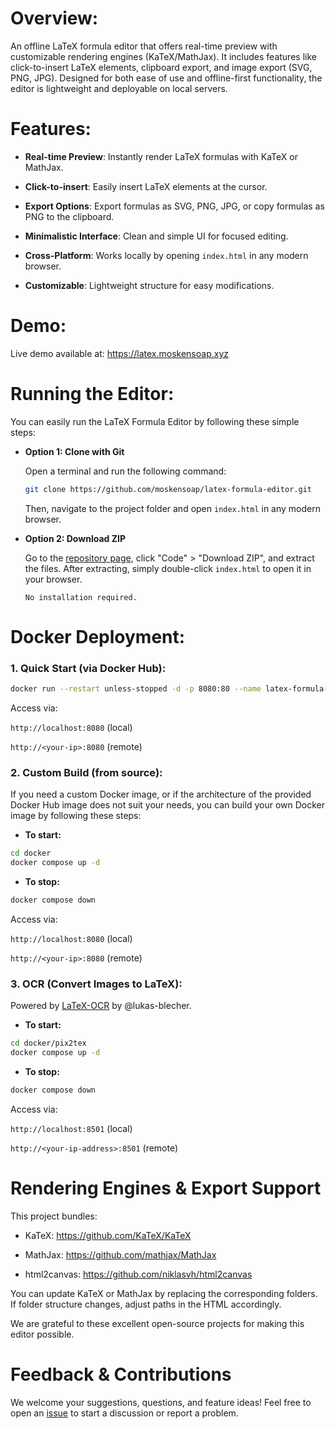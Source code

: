# Overview:

An offline LaTeX formula editor that offers real-time preview with customizable rendering engines (KaTeX/MathJax). It includes features like click-to-insert LaTeX elements, clipboard export, and image export (SVG, PNG, JPG). Designed for both ease of use and offline-first functionality, the editor is lightweight and deployable on local servers.

# Features:

* __Real-time Preview__: Instantly render LaTeX formulas with KaTeX or MathJax.

* __Click-to-insert__: Easily insert LaTeX elements at the cursor.

* __Export Options__: Export formulas as SVG, PNG, JPG, or copy formulas as PNG to the clipboard.

* __Minimalistic Interface__: Clean and simple UI for focused editing.

* __Cross-Platform__: Works locally by opening `index.html` in any modern browser.

* __Customizable__: Lightweight structure for easy modifications.

# Demo:

Live demo available at: https://latex.moskensoap.xyz

# Running the Editor:

You can easily run the LaTeX Formula Editor by following these simple steps:

- **Option 1: Clone with Git**

  Open a terminal and run the following command:
  ```bash
  git clone https://github.com/moskensoap/latex-formula-editor.git
  ```
  Then, navigate to the project folder and open `index.html` in any modern browser.

- **Option 2: Download ZIP**

  Go to the [repository page](https://www.github.com/moskensoap/latex-formula-editor), click "Code" > "Download ZIP", and extract the files. After extracting, simply double-click `index.html` to open it in your browser.
  
  ```
  No installation required.
  ```

# Docker Deployment:

### 1. Quick Start (via Docker Hub):

```bash
docker run --restart unless-stopped -d -p 8080:80 --name latex-formula-editor moskensoap/latex-formula-editor:latest
```

Access via: 

`http://localhost:8080` (local)

`http://<your-ip>:8080` (remote)

### 2. Custom Build (from source):

If you need a custom Docker image, or if the architecture of the provided Docker Hub image does not suit your needs, you can build your own Docker image by following these steps:

* __To start:__

```bash
cd docker
docker compose up -d
```

* __To stop:__

```bash
docker compose down
```

Access via: 

`http://localhost:8080` (local)

`http://<your-ip>:8080` (remote)

### 3. OCR (Convert Images to LaTeX):
Powered by [LaTeX-OCR](https://github.com/lukas-blecher/LaTeX-OCR) by @lukas-blecher.

* __To start:__

```bash
cd docker/pix2tex
docker compose up -d
```

* __To stop:__

```bash
docker compose down
```

Access via: 

`http://localhost:8501` (local)

`http://<your-ip-address>:8501` (remote)

# Rendering Engines & Export Support

This project bundles:

* KaTeX: https://github.com/KaTeX/KaTeX

* MathJax: https://github.com/mathjax/MathJax

* html2canvas: https://github.com/niklasvh/html2canvas

You can update KaTeX or MathJax by replacing the corresponding folders. If folder structure changes, adjust paths in the HTML accordingly.

We are grateful to these excellent open-source projects for making this editor possible.

# Feedback & Contributions

We welcome your suggestions, questions, and feature ideas!
Feel free to open an [issue](https://github.com/moskensoap/latex-formula-editor/issues) to start a discussion or report a problem.